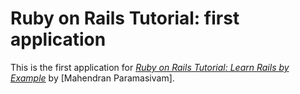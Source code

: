 # Ruby on Rails Tutorial: first application
This is the first application for
[*Ruby on Rails Tutorial: Learn Rails by Example*](http://railstutorial.org/)
by [Mahendran Paramasivam].